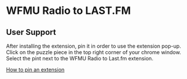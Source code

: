 # WFMU Radio to LAST.FM

## User Support

After installing the extension, pin it in order to use the extension pop-up. Click on the puzzle piece in the top right corner of your chrome window. Select the pint next to the WFMU Radio to Last.fm extension.

[How to pin an extension](/images/pin_extension)
